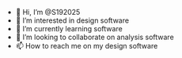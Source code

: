 - 👋 Hi, I’m @S192025
- 👀 I’m interested in design software
- 🌱 I’m currently learning software
- 💞️ I’m looking to collaborate on analysis software
- 📫 How to reach me on my design software

<!---
S192025/S192025 is a ✨ special ✨ repository because its `README.md` (this file) appears on your GitHub profile.
You can click the Preview link to take a look at your changes.
--->
